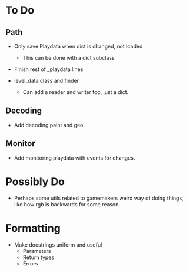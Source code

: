 # To Do

## Path

- Only save Playdata when dict is changed, not loaded
  - This can be done with a dict subclass

- Finish rest of _playdata lines

- level_data class and finder
  - Can add a reader and writer too, just a dict.

## Decoding

- Add decoding paint and geo

## Monitor

- Add monitoring playdata with events for changes.

# Possibly Do

- Perhaps some utils related to gamemakers weird way of doing things, like how rgb is backwards for some reason

# Formatting

- Make docstrings uniform and useful
  - Parameters
  - Return types
  - Errors